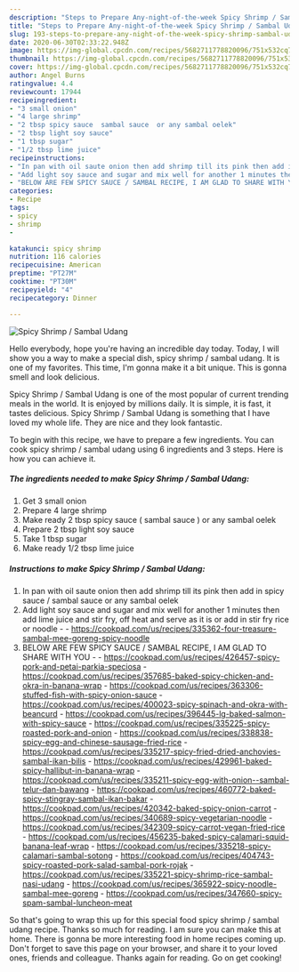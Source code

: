 ```yaml
---
description: "Steps to Prepare Any-night-of-the-week Spicy Shrimp / Sambal Udang"
title: "Steps to Prepare Any-night-of-the-week Spicy Shrimp / Sambal Udang"
slug: 193-steps-to-prepare-any-night-of-the-week-spicy-shrimp-sambal-udang
date: 2020-06-30T02:33:22.948Z
image: https://img-global.cpcdn.com/recipes/5682711778820096/751x532cq70/spicy-shrimp-sambal-udang-recipe-main-photo.jpg
thumbnail: https://img-global.cpcdn.com/recipes/5682711778820096/751x532cq70/spicy-shrimp-sambal-udang-recipe-main-photo.jpg
cover: https://img-global.cpcdn.com/recipes/5682711778820096/751x532cq70/spicy-shrimp-sambal-udang-recipe-main-photo.jpg
author: Angel Burns
ratingvalue: 4.4
reviewcount: 17944
recipeingredient:
- "3 small onion"
- "4 large shrimp"
- "2 tbsp spicy sauce  sambal sauce  or any sambal oelek"
- "2 tbsp light soy sauce"
- "1 tbsp sugar"
- "1/2 tbsp lime juice"
recipeinstructions:
- "In pan with oil saute onion then add shrimp till its pink then add in spicy sauce / sambal sauce or any sambal oelek"
- "Add light soy sauce and sugar and mix well for another 1 minutes then add lime juice and stir fry, off heat and serve as it is or add in stir fry rice or noodle  https://cookpad.com/us/recipes/335362-four-treasure-sambal-mee-goreng-spicy-noodle"
- "BELOW ARE FEW SPICY SAUCE / SAMBAL RECIPE, I AM GLAD TO SHARE WITH YOU  https://cookpad.com/us/recipes/426457-spicy-pork-and-petai-parkia-speciosa https://cookpad.com/us/recipes/357685-baked-spicy-chicken-and-okra-in-banana-wrap https://cookpad.com/us/recipes/363306-stuffed-fish-with-spicy-onion-sauce https://cookpad.com/us/recipes/400023-spicy-spinach-and-okra-with-beancurd https://cookpad.com/us/recipes/396445-lg-baked-salmon-with-spicy-sauce https://cookpad.com/us/recipes/335225-spicy-roasted-pork-and-onion https://cookpad.com/us/recipes/338838-spicy-egg-and-chinese-sausage-fried-rice https://cookpad.com/us/recipes/335217-spicy-fried-dried-anchovies-sambal-ikan-bilis https://cookpad.com/us/recipes/429961-baked-spicy-hallibut-in-banana-wrap https://cookpad.com/us/recipes/335211-spicy-egg-with-onion--sambal-telur-dan-bawang https://cookpad.com/us/recipes/460772-baked-spicy-stingray-sambal-ikan-bakar https://cookpad.com/us/recipes/420342-baked-spicy-onion-carrot https://cookpad.com/us/recipes/340689-spicy-vegetarian-noodle https://cookpad.com/us/recipes/342309-spicy-carrot-vegan-fried-rice https://cookpad.com/us/recipes/456235-baked-spicy-calamari-squid-banana-leaf-wrap https://cookpad.com/us/recipes/335218-spicy-calamari-sambal-sotong https://cookpad.com/us/recipes/404743-spicy-roasted-pork-salad-sambal-pork-rojak https://cookpad.com/us/recipes/335221-spicy-shrimp-rice-sambal-nasi-udang https://cookpad.com/us/recipes/365922-spicy-noodle-sambal-mee-goreng https://cookpad.com/us/recipes/347660-spicy-spam-sambal-luncheon-meat"
categories:
- Recipe
tags:
- spicy
- shrimp
- 

katakunci: spicy shrimp  
nutrition: 116 calories
recipecuisine: American
preptime: "PT27M"
cooktime: "PT30M"
recipeyield: "4"
recipecategory: Dinner

---
```



![Spicy Shrimp / Sambal Udang](https://img-global.cpcdn.com/recipes/5682711778820096/751x532cq70/spicy-shrimp-sambal-udang-recipe-main-photo.jpg)

Hello everybody, hope you're having an incredible day today. Today, I will show you a way to make a special dish, spicy shrimp / sambal udang. It is one of my favorites. This time, I'm gonna make it a bit unique. This is gonna smell and look delicious.

Spicy Shrimp / Sambal Udang is one of the most popular of current trending meals in the world. It is enjoyed by millions daily. It is simple, it is fast, it tastes delicious. Spicy Shrimp / Sambal Udang is something that I have loved my whole life. They are nice and they look fantastic.




To begin with this recipe, we have to prepare a few ingredients. You can cook spicy shrimp / sambal udang using 6 ingredients and 3 steps. Here is how you can achieve it.

<!--inarticleads1-->

##### The ingredients needed to make Spicy Shrimp / Sambal Udang:

1. Get 3 small onion
1. Prepare 4 large shrimp
1. Make ready 2 tbsp spicy sauce ( sambal sauce ) or any sambal oelek
1. Prepare 2 tbsp light soy sauce
1. Take 1 tbsp sugar
1. Make ready 1/2 tbsp lime juice




<!--inarticleads2-->

##### Instructions to make Spicy Shrimp / Sambal Udang:

1. In pan with oil saute onion then add shrimp till its pink then add in spicy sauce / sambal sauce or any sambal oelek
1. Add light soy sauce and sugar and mix well for another 1 minutes then add lime juice and stir fry, off heat and serve as it is or add in stir fry rice or noodle -  - https://cookpad.com/us/recipes/335362-four-treasure-sambal-mee-goreng-spicy-noodle
1. BELOW ARE FEW SPICY SAUCE / SAMBAL RECIPE, I AM GLAD TO SHARE WITH YOU -  - https://cookpad.com/us/recipes/426457-spicy-pork-and-petai-parkia-speciosa - https://cookpad.com/us/recipes/357685-baked-spicy-chicken-and-okra-in-banana-wrap - https://cookpad.com/us/recipes/363306-stuffed-fish-with-spicy-onion-sauce - https://cookpad.com/us/recipes/400023-spicy-spinach-and-okra-with-beancurd - https://cookpad.com/us/recipes/396445-lg-baked-salmon-with-spicy-sauce - https://cookpad.com/us/recipes/335225-spicy-roasted-pork-and-onion - https://cookpad.com/us/recipes/338838-spicy-egg-and-chinese-sausage-fried-rice - https://cookpad.com/us/recipes/335217-spicy-fried-dried-anchovies-sambal-ikan-bilis - https://cookpad.com/us/recipes/429961-baked-spicy-hallibut-in-banana-wrap - https://cookpad.com/us/recipes/335211-spicy-egg-with-onion--sambal-telur-dan-bawang - https://cookpad.com/us/recipes/460772-baked-spicy-stingray-sambal-ikan-bakar - https://cookpad.com/us/recipes/420342-baked-spicy-onion-carrot - https://cookpad.com/us/recipes/340689-spicy-vegetarian-noodle - https://cookpad.com/us/recipes/342309-spicy-carrot-vegan-fried-rice - https://cookpad.com/us/recipes/456235-baked-spicy-calamari-squid-banana-leaf-wrap - https://cookpad.com/us/recipes/335218-spicy-calamari-sambal-sotong - https://cookpad.com/us/recipes/404743-spicy-roasted-pork-salad-sambal-pork-rojak - https://cookpad.com/us/recipes/335221-spicy-shrimp-rice-sambal-nasi-udang - https://cookpad.com/us/recipes/365922-spicy-noodle-sambal-mee-goreng - https://cookpad.com/us/recipes/347660-spicy-spam-sambal-luncheon-meat




So that's going to wrap this up for this special food spicy shrimp / sambal udang recipe. Thanks so much for reading. I am sure you can make this at home. There is gonna be more interesting food in home recipes coming up. Don't forget to save this page on your browser, and share it to your loved ones, friends and colleague. Thanks again for reading. Go on get cooking!
